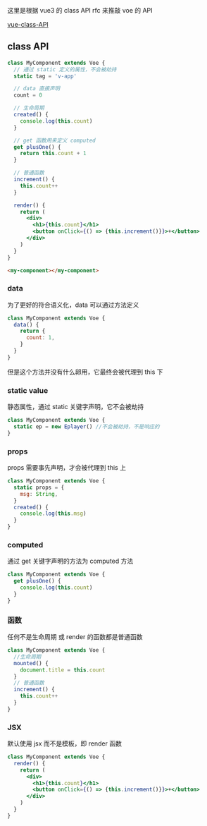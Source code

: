 这里是根据 vue3 的 class API rfc 来推敲 voe 的 API

[vue-class-API](https://github.com/vuejs/rfcs/blob/class-api/active-rfcs/0000-class-api.md)

## class API

```jsx
class MyComponent extends Voe {
  // 通过 static 定义的属性，不会被劫持
  static tag = 'v-app'

  // data 直接声明
  count = 0

  // 生命周期
  created() {
    console.log(this.count)
  }

  // get 函数用来定义 computed
  get plusOne() {
    return this.count + 1
  }

  // 普通函数
  increment() {
    this.count++
  }

  render() {
    return (
      <div>
        <h1>{this.count}</h1>
        <button onClick={() => {this.increment()}}>+</button>
      </div>
    )
  }
}
```
```html
<my-component></my-component>
```

### data

为了更好的符合语义化，data 可以通过方法定义

```js
class MyComponent extends Voe {
  data() {
    return {
      count: 1,
    }
  }
}
```

但是这个方法并没有什么卵用，它最终会被代理到 this 下

### static value

静态属性，通过 static 关键字声明，它不会被劫持

```js
class MyComponent extends Voe {
  static ep = new Eplayer() //不会被劫持，不是响应的
}
```

### props

props 需要事先声明，才会被代理到 this 上

```js
class MyComponent extends Voe {
  static props = {
    msg: String,
  }
  created() {
    console.log(this.msg)
  }
}
```

### computed

通过 get 关键字声明的方法为 computed 方法

```js
class MyComponent extends Voe {
  get plusOne() {
    console.log(this.count)
  }
}
```

### 函数

任何不是生命周期 或 render 的函数都是普通函数

```js
class MyComponent extends Voe {
  //生命周期
  mounted() {
    document.title = this.count
  }
  // 普通函数
  increment() {
    this.count++
  }
}
```

### JSX

默认使用 jsx 而不是模板，即 render 函数

```jsx
class MyComponent extends Voe {
  render() {
    return (
      <div>
        <h1>{this.count}</h1>
        <button onClick={() => {this.increment()}}>+</button>
      </div>
    )
  }
}
```

